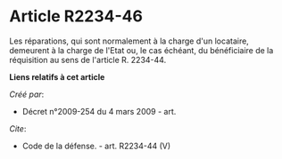# Article R2234-46

Les réparations, qui sont normalement à la charge d'un locataire, demeurent à la charge de l'Etat ou, le cas échéant, du
bénéficiaire de la réquisition au sens de l'article R. 2234-44.

**Liens relatifs à cet article**

_Créé par_:

  - Décret n°2009-254 du 4 mars 2009 - art.

_Cite_:

  - Code de la défense. - art. R2234-44 (V)

